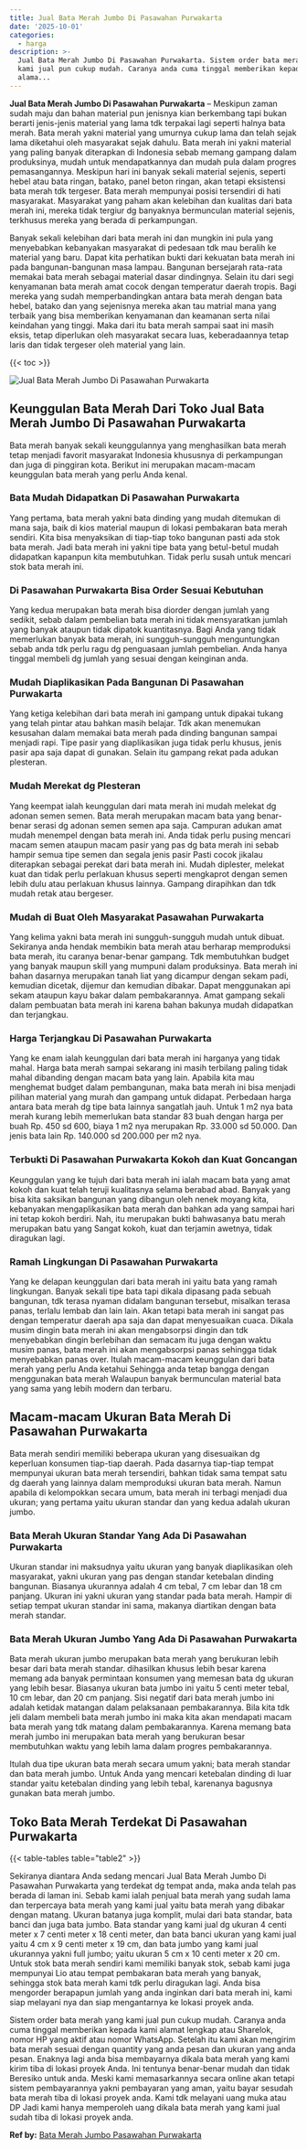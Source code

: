 ```yaml
---
title: Jual Bata Merah Jumbo Di Pasawahan Purwakarta
date: '2025-10-01'
categories:
  - harga
description: >-
  Jual Bata Merah Jumbo Di Pasawahan Purwakarta. Sistem order bata merah yang
  kami jual pun cukup mudah. Caranya anda cuma tinggal memberikan kepada kami
  alama...
---
```


**Jual Bata Merah Jumbo Di Pasawahan Purwakarta** – Meskipun zaman sudah maju dan bahan material pun jenisnya kian berkembang tapi bukan berarti jenis-jenis material yang lama tdk terpakai lagi seperti halnya bata merah. Bata merah yakni material yang umurnya cukup lama dan telah sejak lama diketahui oleh masyarakat sejak dahulu. Bata merah ini yakni material yang paling banyak diterapkan di Indonesia sebab memang gampang dalam produksinya, mudah untuk mendapatkannya dan mudah pula dalam progres pemasangannya. Meskipun hari ini banyak sekali material sejenis, seperti hebel atau bata ringan, batako, panel beton ringan, akan tetapi eksistensi bata merah tdk tergeser. Bata merah mempunyai posisi tersendiri di hati masyarakat. Masyarakat yang paham akan kelebihan dan kualitas dari bata merah ini, mereka tidak tergiur dg banyaknya bermunculan material sejenis, terkhusus mereka yang berada di perkampungan.

Banyak sekali kelebihan dari bata merah ini dan mungkin ini pula yang menyebabkan kebanyakan masyarakat di pedesaan tdk mau beralih ke material yang baru. Dapat kita perhatikan bukti dari kekuatan bata merah ini pada bangunan-bangunan masa lampau. Bangunan bersejarah rata-rata memakai bata merah sebagai material dasar dindingnya. Selain itu dari segi kenyamanan bata merah amat cocok dengan temperatur daerah tropis. Bagi mereka yang sudah memperbandingkan antara bata merah dengan bata hebel, batako dan yang sejenisnya mereka akan tau matrial mana yang terbaik yang bisa memberikan kenyamanan dan keamanan serta nilai keindahan yang tinggi. Maka dari itu bata merah sampai saat ini masih eksis, tetap diperlukan oleh masyarakat secara luas, keberadaannya tetap laris dan tidak tergeser oleh material yang lain.

{{< toc >}}

![Jual Bata Merah Jumbo Di Pasawahan Purwakarta](/images/jual-bata-merah-33.png)

## Keunggulan Bata Merah Dari Toko Jual Bata Merah Jumbo Di Pasawahan Purwakarta

Bata merah banyak sekali keunggulannya yang menghasilkan bata merah tetap menjadi favorit masyarakat Indonesia khususnya di perkampungan dan juga di pinggiran kota. Berikut ini merupakan macam-macam keunggulan bata merah yang perlu Anda kenal.

### Bata Mudah Didapatkan Di Pasawahan Purwakarta

Yang pertama, bata merah yakni bata dinding yang mudah ditemukan di mana saja, baik di kios material maupun di lokasi pembakaran bata merah sendiri. Kita bisa menyaksikan di tiap-tiap toko bangunan pasti ada stok bata merah. Jadi bata merah ini yakni tipe bata yang betul-betul mudah didapatkan kapanpun kita membutuhkan. Tidak perlu susah untuk mencari stok bata merah ini.

### Di Pasawahan Purwakarta Bisa Order Sesuai Kebutuhan

Yang kedua merupakan bata merah bisa diorder dengan jumlah yang sedikit, sebab dalam pembelian bata merah ini tidak mensyaratkan jumlah yang banyak ataupun tidak dipatok kuantitasnya. Bagi Anda yang tidak memerlukan banyak bata merah, ini sungguh-sungguh menguntungkan sebab anda tdk perlu ragu dg penguasaan jumlah pembelian. Anda hanya tinggal membeli dg jumlah yang sesuai dengan keinginan anda.

### Mudah Diaplikasikan Pada Bangunan Di Pasawahan Purwakarta

Yang ketiga kelebihan dari bata merah ini gampang untuk dipakai tukang yang telah pintar atau bahkan masih belajar. Tdk akan menemukan kesusahan dalam memakai bata merah pada dinding bangunan sampai menjadi rapi. Tipe pasir yang diaplikasikan juga tidak perlu khusus, jenis pasir apa saja dapat di gunakan. Selain itu gampang rekat pada adukan plesteran.

### Mudah Merekat dg Plesteran

Yang keempat ialah keunggulan dari mata merah ini mudah melekat dg adonan semen semen. Bata merah merupakan macam bata yang benar-benar serasi dg adonan semen semen apa saja. Campuran adukan amat mudah menempel dengan bata merah ini. Anda tidak perlu pusing mencari macam semen ataupun macam pasir yang pas dg bata merah ini sebab hampir semua tipe semen dan segala jenis pasir Pasti cocok jikalau diterapkan sebagai perekat dari bata merah ini. Mudah diplester, melekat kuat dan tidak perlu perlakuan khusus seperti mengkaprot dengan semen lebih dulu atau perlakuan khusus lainnya. Gampang dirapihkan dan tdk mudah retak atau bergeser.

### Mudah di Buat Oleh Masyarakat Pasawahan Purwakarta

Yang kelima yakni bata merah ini sungguh-sungguh mudah untuk dibuat. Sekiranya anda hendak membikin bata merah atau berharap memproduksi bata merah, itu caranya benar-benar gampang. Tdk membutuhkan budget yang banyak maupun skill yang mumpuni dalam produksinya. Bata merah ini bahan dasarnya merupakan tanah liat yang dicampur dengan sekam padi, kemudian dicetak, dijemur dan kemudian dibakar. Dapat menggunakan api sekam ataupun kayu bakar dalam pembakarannya. Amat gampang sekali dalam pembuatan bata merah ini karena bahan bakunya mudah didapatkan dan terjangkau.

### Harga Terjangkau Di Pasawahan Purwakarta

Yang ke enam ialah keunggulan dari bata merah ini harganya yang tidak mahal. Harga bata merah sampai sekarang ini masih terbilang paling tidak mahal dibanding dengan macam bata yang lain. Apabila kita mau menghemat budget dalam pembangunan, maka bata merah ini bisa menjadi pilihan material yang murah dan gampang untuk didapat. Perbedaan harga antara bata merah dg tipe bata lainnya sangatlah jauh. Untuk 1 m2 nya bata merah kurang lebih memerlukan bata standar 83 buah dengan harga per buah Rp. 450 sd 600, biaya 1 m2 nya merupakan Rp. 33.000 sd 50.000. Dan jenis bata lain Rp. 140.000 sd 200.000 per m2 nya.

### Terbukti Di Pasawahan Purwakarta Kokoh dan Kuat Goncangan

Keunggulan yang ke tujuh dari bata merah ini ialah macam bata yang amat kokoh dan kuat telah teruji kualitasnya selama berabad abad. Banyak yang bisa kita saksikan bangunan yang dibangun oleh nenek moyang kita, kebanyakan mengaplikasikan bata merah dan bahkan ada yang sampai hari ini tetap kokoh berdiri. Nah, itu merupakan bukti bahwasanya batu merah merupakan batu yang Sangat kokoh, kuat dan terjamin awetnya, tidak diragukan lagi.

### Ramah Lingkungan Di Pasawahan Purwakarta

Yang ke delapan keunggulan dari bata merah ini yaitu bata yang ramah lingkungan. Banyak sekali tipe bata tapi dikala dipasang pada sebuah bangunan, tdk terasa nyaman didalam bangunan tersebut, misalkan terasa panas, terlalu lembab dan lain lain. Akan tetapi bata merah ini sangat pas dengan temperatur daerah apa saja dan dapat menyesuaikan cuaca. Dikala musim dingin bata merah ini akan mengabsorpsi dingin dan tdk menyebabkan dingin berlebihan dan semacam itu juga dengan waktu musim panas, bata merah ini akan mengabsorpsi panas sehingga tidak menyebabkan panas over. Itulah macam-macam keunggulan dari bata merah yang perlu Anda ketahui Sehingga anda tetap bangga dengan menggunakan bata merah Walaupun banyak bermunculan material bata yang sama yang lebih modern dan terbaru.

## Macam-macam Ukuran Bata Merah Di Pasawahan Purwakarta

Bata merah sendiri memiliki beberapa ukuran yang disesuaikan dg keperluan konsumen tiap-tiap daerah. Pada dasarnya tiap-tiap tempat mempunyai ukuran bata merah tersendiri, bahkan tidak sama tempat satu dg daerah yang lainnya dalam memproduksi ukuran bata merah. Namun apabila di kelompokkan secara umum, bata merah ini terbagi menjadi dua ukuran; yang pertama yaitu ukuran standar dan yang kedua adalah ukuran jumbo.

### Bata Merah Ukuran Standar Yang Ada Di Pasawahan Purwakarta

Ukuran standar ini maksudnya yaitu ukuran yang banyak diaplikasikan oleh masyarakat, yakni ukuran yang pas dengan standar ketebalan dinding bangunan. Biasanya ukurannya adalah 4 cm tebal, 7 cm lebar dan 18 cm panjang. Ukuran ini yakni ukuran yang standar pada bata merah. Hampir di setiap tempat ukuran standar ini sama, makanya diartikan dengan bata merah standar.

### Bata Merah Ukuran Jumbo Yang Ada Di Pasawahan Purwakarta

Bata merah ukuran jumbo merupakan bata merah yang berukuran lebih besar dari bata merah standar. dihasilkan khusus lebih besar karena memang ada banyak permintaan konsumen yang memesan bata dg ukuran yang lebih besar. Biasanya ukuran bata jumbo ini yaitu 5 centi meter tebal, 10 cm lebar, dan 20 cm panjang. Sisi negatif dari bata merah jumbo ini adalah ketidak matangan dalam pelaksanaan pembakarannya. Bila kita tdk jeli dalam membeli bata merah jumbo ini maka kita akan mendapati macam bata merah yang tdk matang dalam pembakarannya. Karena memang bata merah jumbo ini merupakan bata merah yang berukuran besar membutuhkan waktu yang lebih lama dalam progres pembakarannya.

Itulah dua tipe ukuran bata merah secara umum yakni; bata merah standar dan bata merah jumbo. Untuk Anda yang mencari ketebalan dinding di luar standar yaitu ketebalan dinding yang lebih tebal, karenanya bagusnya gunakan bata merah jumbo.

## Toko Bata Merah Terdekat Di Pasawahan Purwakarta

{{< table-tables table="table2" >}}

Sekiranya diantara Anda sedang mencari Jual Bata Merah Jumbo Di Pasawahan Purwakarta yang terdekat dg tempat anda, maka anda telah pas berada di laman ini. Sebab kami ialah penjual bata merah yang sudah lama dan terpercaya bata merah yang kami jual yaitu bata merah yang dibakar dengan matang. Ukuran batanya juga komplit, mulai dari bata standar, bata banci dan juga bata jumbo. Bata standar yang kami jual dg ukuran 4 centi meter x 7 centi meter x 18 centi meter, dan bata banci ukuran yang kami jual yaitu 4 cm x 9 centi meter x 19 cm, dan bata jumbo yang kami jual ukurannya yakni full jumbo; yaitu ukuran 5 cm x 10 centi meter x 20 cm. Untuk stok bata merah sendiri kami memiliki banyak stok, sebab kami juga mempunyai Lio atau tempat pembakaran bata merah yang banyak, sehingga stok bata merah kami tdk perlu diragukan lagi. Anda bisa mengorder berapapun jumlah yang anda inginkan dari bata merah ini, kami siap melayani nya dan siap mengantarnya ke lokasi proyek anda.

Sistem order bata merah yang kami jual pun cukup mudah. Caranya anda cuma tinggal memberikan kepada kami alamat lengkap atau Sharelok, nomor HP yang aktif atau nomor WhatsApp. Setelah itu kami akan mengirim bata merah sesuai dengan quantity yang anda pesan dan ukuran yang anda pesan. Enaknya lagi anda bisa membayarnya dikala bata merah yang kami kirim tiba di lokasi proyek Anda. Ini tentunya benar-benar mudah dan tidak Beresiko untuk anda. Meski kami memasarkannya secara online akan tetapi sistem pembayarannya yakni pembayaran yang aman, yaitu bayar sesudah bata merah tiba di lokasi proyek anda. Kami tdk melayani uang muka atau DP Jadi kami hanya memperoleh uang dikala bata merah yang kami jual sudah tiba di lokasi proyek anda.

**Ref by:** [Bata Merah Jumbo Pasawahan Purwakarta](https://id.wikipedia.org/wiki/Bata)
